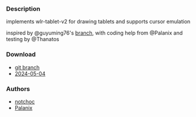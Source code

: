 ### Description
implements wlr-tablet-v2 for drawing tablets and supports cursor emulation

inspired by @guyuming76's [branch](https://codeberg.org/guyuming76/dwl/commits/branch/graphic_tablet), with coding help from @Palanix and testing by @Thanatos

### Download
- [git branch](https://codeberg.org/notchoc/dwl/src/branch/tablet-input)
- [2024-05-04](https://codeberg.org/dwl/dwl-patches/raw/branch/main/patches/tablet-input/tablet-input.patch)

### Authors
- [notchoc](https://codeberg.org/notchoc)
- [Palanix](https://codeberg.org/Palanix)
